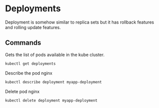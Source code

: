 # Deployments
Deployment is somehow similar to replica sets but it has rollback features and rolling update features.

## Commands
Gets the list of pods available in the kube cluster.
```bash
kubectl get deployments
```

Describe the pod nginx
```bash
kubectl describe deployment myapp-deployment
```

Delete pod nginx
```bash
kubectl delete deployment myapp-deployment
```